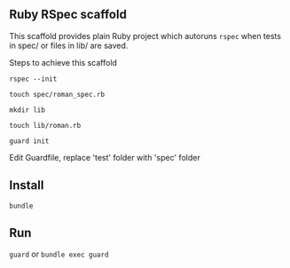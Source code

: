 ## Ruby RSpec scaffold

This scaffold provides plain Ruby project which autoruns `rspec` when tests in spec/ or files in lib/ are saved.



Steps to achieve this scaffold

`rspec --init`

`touch spec/roman_spec.rb`

`mkdir lib`

`touch lib/roman.rb`

`guard init`

Edit Guardfile, replace 'test' folder with 'spec' folder


## Install

`bundle`

## Run

`guard` or `bundle exec guard`
